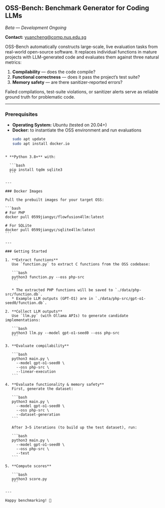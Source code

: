 ## OSS-Bench: Benchmark Generator for Coding LLMs

*Beta — Development Ongoing*

**Contact:** yuancheng@comp.nus.edu.sg

OSS-Bench automatically constructs large-scale, live evaluation tasks from real-world open-source software. It replaces individual functions in mature projects with LLM-generated code and evaluates them against three natural metrics:

1. **Compilability** — does the code compile?
2. **Functional correctness** — does it pass the project’s test suite?
3. **Memory safety** — are there sanitizer-reported errors?

Failed compilations, test-suite violations, or sanitizer alerts serve as reliable ground truth for problematic code.

---

### Prerequisites

- **Operating System:** Ubuntu (tested on 20.04+)
- **Docker:** to instantiate the OSS environment and run evaluations  
  ```bash
  sudo apt update
  sudo apt install docker.io
````

* **Python 3.8+** with:

  ```bash
  pip install tqdm sqlite3
  ```

---

### Docker Images

Pull the prebuilt images for your target OSS:

```bash
# For PHP
docker pull 0599jiangyc/flowfusion4llm:latest

# For SQLite
docker pull 0599jiangyc/sqlite4llm:latest
```

---

### Getting Started

1. **Extract functions**
   Use `function.py` to extract C functions from the OSS codebase:

   ```bash
   python3 function.py --oss php-src
   ```

   * The extracted PHP functions will be saved to `./data/php-src/function.db`.
   * Example LLM outputs (GPT-O1) are in `./data/php-src/gpt-o1-seed0/function.db`.

2. **Collect LLM outputs**
   Use `llm.py` (with Ollama APIs) to generate candidate implementations:

   ```bash
   python3 llm.py --model gpt-o1-seed0 --oss php-src
   ```

3. **Evaluate compilability**

   ```bash
   python3 main.py \
     --model gpt-o1-seed0 \
     --oss php-src \
     --linear-execution
   ```

4. **Evaluate functionality & memory safety**
   First, generate the dataset:

   ```bash
   python3 main.py \
     --model gpt-o1-seed0 \
     --oss php-src \
     --dataset-generation
   ```

   After 3–5 iterations (to build up the test dataset), run:

   ```bash
   python3 main.py \
     --model gpt-o1-seed0 \
     --oss php-src \
     --test
   ```

5. **Compute scores**

   ```bash
   python3 score.py
   ```

---

Happy benchmarking! 🚀